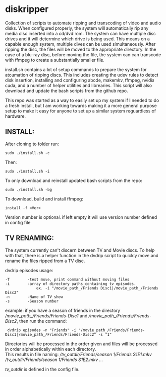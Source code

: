 # diskripper

Collection of scripts to automate ripping and transcoding of video and audio disks.  When configured properly, the system will automatically rip any media disc inserted into a cd/dvd rom.  The system can have multiple disc drives and it will determine which drive is being used.  This means on a capable enough system, multiple dives can be used simultaneously.  After ripping the disc, the files will be moved to the appropriate directory.  In the case of a blu-ray disc, before moving the file, the system can can transcode with ffmpeg to create a substantially smaller file.

install.sh contains a lot of setup commands to prepare the system for atoumation of ripping discs.  This includes creating the udev rules to detect disk insertion, installing and configuring abcde, makemkv, ffmpeg, nvidia cuda, and a number of helper utilities and librearies.  This script will also download and update the bash scripts from the github repo.  

This repo was started as a way to easily set up my system if I needed to do a fresh install, but I am working towards making it a more general purpose setup to make it easy for anyone to set up a similar system reguardless of hardware.


## INSTALL:

After cloning to folder  run:
```
sudo ./install.sh -c
```

Then:
```
sudo ./install.sh -i
```
To only download and reinstall updated bash scripts from the repo:
```
sudo ./install.sh -bg
```

To download, build and install ffmpeg:
```
install -f <Ver>
```
Version number is optional.  if left empty it will use version number defined in config file

## TV RENAMING:
The system currently can't discern between TV and Movie discs.  To help with that, there is a helper function in the dvdrip script to quickly move and rename the files ripped from a TV disc.


  dvdrip episodes 
  usage:
 
    -T        -test move, print command without moving files
    -i        -array of directory paths containing tv episodes.
                  ex. -i "/movie_path_/Friends Disc1|/movie_path_/Friends Disc2"
    -n        -Name of TV show
    -s        -Season number
    
  example:
    if you have a season of friends in the directory */movie_path_/Friends/Friends-Disc1* and */movie_path_/Friends/Friends-Disc2*, then run the command:
```
 dvdrip episodes -n "Friends" -i "/movie_path_/Friends/Friends-Disc1|/movie_path_/Friends/Friends-Disc2" -s "1"
```
                                  
Directories will be processed in the order given and files will be processed in order alphabetically within each directory.  
This results in file naming: 
  */tv_outdir/Friends/season 1/Friends S1E1.mkv*
  */tv_outdir/Friends/season 1/Friends S1E2.mkv*
  *...*

*tv_outdir* is defined in the config file.
